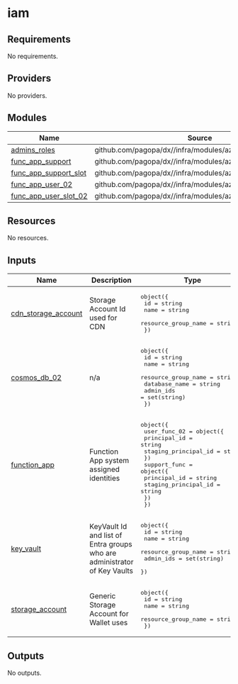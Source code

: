 # iam

<!-- BEGIN_TF_DOCS -->
## Requirements

No requirements.

## Providers

No providers.

## Modules

| Name | Source | Version |
|------|--------|---------|
| <a name="module_admins_roles"></a> [admins\_roles](#module\_admins\_roles) | github.com/pagopa/dx//infra/modules/azure_role_assignments | main |
| <a name="module_func_app_support"></a> [func\_app\_support](#module\_func\_app\_support) | github.com/pagopa/dx//infra/modules/azure_role_assignments | main |
| <a name="module_func_app_support_slot"></a> [func\_app\_support\_slot](#module\_func\_app\_support\_slot) | github.com/pagopa/dx//infra/modules/azure_role_assignments | main |
| <a name="module_func_app_user_02"></a> [func\_app\_user\_02](#module\_func\_app\_user\_02) | github.com/pagopa/dx//infra/modules/azure_role_assignments | main |
| <a name="module_func_app_user_slot_02"></a> [func\_app\_user\_slot\_02](#module\_func\_app\_user\_slot\_02) | github.com/pagopa/dx//infra/modules/azure_role_assignments | main |

## Resources

No resources.

## Inputs

| Name | Description | Type | Default | Required |
|------|-------------|------|---------|:--------:|
| <a name="input_cdn_storage_account"></a> [cdn\_storage\_account](#input\_cdn\_storage\_account) | Storage Account Id used for CDN | <pre>object({<br/>    id                  = string<br/>    name                = string<br/>    resource_group_name = string<br/>  })</pre> | n/a | yes |
| <a name="input_cosmos_db_02"></a> [cosmos\_db\_02](#input\_cosmos\_db\_02) | n/a | <pre>object({<br/>    id                  = string<br/>    name                = string<br/>    resource_group_name = string<br/>    database_name       = string<br/>    admin_ids           = set(string)<br/>  })</pre> | n/a | yes |
| <a name="input_function_app"></a> [function\_app](#input\_function\_app) | Function App system assigned identities | <pre>object({<br/>    user_func_02 = object({<br/>      principal_id         = string<br/>      staging_principal_id = string<br/>    })<br/>    support_func = object({<br/>      principal_id         = string<br/>      staging_principal_id = string<br/>    })<br/>  })</pre> | n/a | yes |
| <a name="input_key_vault"></a> [key\_vault](#input\_key\_vault) | KeyVault Id and list of Entra groups who are administrator of Key Vaults | <pre>object({<br/>    id                  = string<br/>    name                = string<br/>    resource_group_name = string<br/>    admin_ids           = set(string)<br/>  })</pre> | n/a | yes |
| <a name="input_storage_account"></a> [storage\_account](#input\_storage\_account) | Generic Storage Account for Wallet uses | <pre>object({<br/>    id                  = string<br/>    name                = string<br/>    resource_group_name = string<br/>  })</pre> | n/a | yes |

## Outputs

No outputs.
<!-- END_TF_DOCS -->
